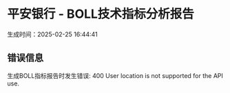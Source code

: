 
# 平安银行 - BOLL技术指标分析报告
生成时间：2025-02-25 16:44:41

## 错误信息
生成BOLL指标报告时发生错误: 400 User location is not supported for the API use.
